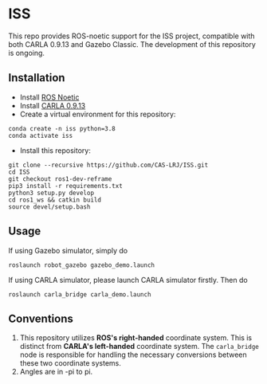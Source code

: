 # ISS
This repo provides ROS-noetic support for the ISS project, compatible with both CARLA 0.9.13 and Gazebo Classic. The development of this repository is ongoing.

## Installation
- Install [ROS Noetic](http://wiki.ros.org/noetic/Installation)
- Install [CARLA 0.9.13](https://carla-releases.s3.eu-west-3.amazonaws.com/Linux/CARLA_0.9.13.tar.gz)
- Create a virtual environment for this repository:
```
conda create -n iss python=3.8
conda activate iss
```
- Install this repository:
```
git clone --recursive https://github.com/CAS-LRJ/ISS.git 
cd ISS
git checkout ros1-dev-reframe
pip3 install -r requirements.txt
python3 setup.py develop
cd ros1_ws && catkin build
source devel/setup.bash
```

## Usage
If using Gazebo simulator, simply do
```
roslaunch robot_gazebo gazebo_demo.launch
```
If using CARLA simulator, please launch CARLA simulator firstly. Then do
```
roslaunch carla_bridge carla_demo.launch
```

## Conventions
1. This repository utilizes **ROS's right-handed** coordinate system. This is distinct from **CARLA's left-handed** coordinate system. The ``carla_bridge`` node is responsible for handling the necessary conversions between these two coordinate systems.
2. Angles are in -pi to pi.